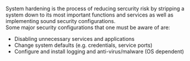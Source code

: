 System hardening is the process of reducing sercurity risk by stripping a system down to its most important functions and services as well as implementing sound security configurations.<br/>
Some major security configurations that one must be aware of are:
- Disabling unnecessary services and applications
- Change system defaults (e.g. credentials, service ports)
- Configure and install logging and anti-virus/malware (OS dependent)


